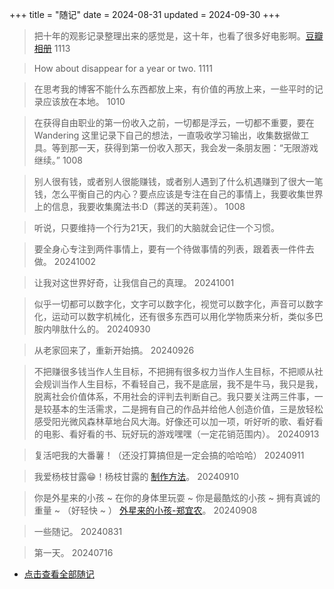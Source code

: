 +++
title = "随记"
date = 2024-08-31
updated = 2024-09-30
+++

> 把十年的观影记录整理出来的感觉是，这十年，也看了很多好电影啊。[豆瓣相册](https://www.douban.com/photos/album/1925333562/?m_start=0)   1113

> How about disappear for a year or two.    1111

> 在思考我的博客不能什么东西都放上来，有价值的再放上来，一些平时的记录应该放在本地。  1010

> 在获得自由职业的第一份收入之前，一切都是浮云，一切都不重要，要在 Wandering 这里记录下自己的想法，一直吸收学习输出，收集数据做工具。等到那一天，获得到第一份收入那天，我会发一条朋友圈：“无限游戏继续。”  1008

> 别人很有钱，或者别人很能赚钱，或者别人遇到了什么机遇赚到了很大一笔钱，怎么平衡自己的内心？要点应该是专注在自己的事情上，我要收集世界上的信息，我要收集魔法书:D（葬送的芙莉莲）。    1008

> 听说，只要维持一个行为21天，我们的大脑就会记住一个习惯。

> 要全身心专注到两件事情上，要有一个待做事情的列表，跟着表一件件去做。  20241002

> 让我对这世界好奇，让我信自己的真理。  20241001

> 似乎一切都可以数字化，文字可以数字化，视觉可以数字化，声音可以数字化，运动可以数字机械化，还有很多东西可以用化学物质来分析，类似多巴胺内啡肽什么的。  20240930

> 从老家回来了，重新开始搞。    20240926

> 不把赚很多钱当作人生目标，不把拥有很多权力当作人生目标，不把顺从社会规训当作人生目标，不看轻自己，我不是底层，我不是牛马，我只是我，脱离社会价值体系，不用社会的评判去判断自己。我只要关注两三件事，一是较基本的生活需求，二是拥有自己的作品并给他人创造价值，三是放轻松感受阳光微风森林草地台风大海。好像还可以加一项，听好听的歌、看好看的电影、看好看的书、玩好玩的游戏嘿嘿（一定花销范围内）。  20240913

> 复活吧我的大番薯！（还没打算搞但是一定会搞的哈哈哈）  20240911

> 我爱杨枝甘露😁！杨枝甘露的 [制作方法](/resource/yangzhiganlu)。 20240910

> 你是外星来的小孩 ~ 在你的身体里玩耍 ~ 你是最酷炫的小孩 ~ 拥有真诚的重量 ~ （好轻快 ~ ） 
> <a href = "https://music.163.com/song?id=341952&uct2=U2FsdGVkX18JZjsPplSz10NJXq89j+13ZWNGrPn4v7U=" target="_blank">外星来的小孩-郑宜农</a>。    20240908

> 一些随记。    20240831

> 第一天。    20240716

- [点击查看全部随记](/archives/archives-all/)